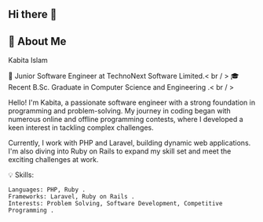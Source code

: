 ## Hi there 👋
## 🌟 About Me
 Kabita Islam

🚀 Junior Software Engineer at TechnoNext Software Limited.< br / > 
🎓 Recent B.Sc. Graduate in Computer Science and Engineering .< br / > 


Hello! I'm Kabita, a passionate software engineer with a strong foundation in programming and problem-solving. My journey in coding began with numerous online and offline programming contests, where I developed a keen interest in tackling complex challenges. 

Currently, I work with PHP and Laravel, building dynamic web applications. I'm also diving into Ruby on Rails to expand my skill set and meet the exciting challenges at work. 

💡 Skills:  

    Languages: PHP, Ruby .
    Frameworks: Laravel, Ruby on Rails .
    Interests: Problem Solving, Software Development, Competitive Programming .

